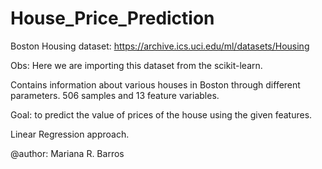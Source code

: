 # House_Price_Prediction


Boston Housing dataset: https://archive.ics.uci.edu/ml/datasets/Housing    

Obs: Here we are importing this dataset from the scikit-learn.

Contains information about various houses in Boston through different parameters. 
506 samples and 13 feature variables. 

Goal: to predict the value of prices of the house using the given features.

Linear Regression approach.  

@author: Mariana R. Barros
